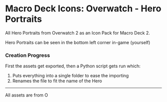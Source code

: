 # Macro Deck Icons: Overwatch - Hero Portraits
All Hero Portraits from Overwatch 2 as an Icon Pack for Macro Deck 2.

Hero Portraits can be seen in the bottom left corner in-game (yourself)

### Creation Progress
First the assets get exported, then a Python script gets run which:

1. Puts everything into a single folder to ease the importing
2. Renames the file to fit the name of the Hero

<hr />

All assets are from <img alt="Overwatch Logo" src="https://blz-contentstack-images.akamaized.net/v3/assets/blt9c12f249ac15c7ec/bltbcf2689c29fa39eb/622906a991f4232f0085d3cc/Masthead_Overwatch2_Logo.png" height="14px" />
